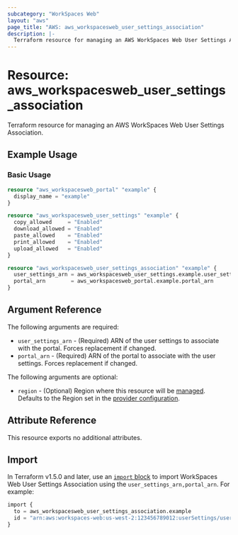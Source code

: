 ```yaml
---
subcategory: "WorkSpaces Web"
layout: "aws"
page_title: "AWS: aws_workspacesweb_user_settings_association"
description: |-
  Terraform resource for managing an AWS WorkSpaces Web User Settings Association.
---
```


# Resource: aws_workspacesweb_user_settings_association

Terraform resource for managing an AWS WorkSpaces Web User Settings Association.

## Example Usage

### Basic Usage

```terraform
resource "aws_workspacesweb_portal" "example" {
  display_name = "example"
}

resource "aws_workspacesweb_user_settings" "example" {
  copy_allowed     = "Enabled"
  download_allowed = "Enabled"
  paste_allowed    = "Enabled"
  print_allowed    = "Enabled"
  upload_allowed   = "Enabled"
}

resource "aws_workspacesweb_user_settings_association" "example" {
  user_settings_arn = aws_workspacesweb_user_settings.example.user_settings_arn
  portal_arn        = aws_workspacesweb_portal.example.portal_arn
}
```

## Argument Reference

The following arguments are required:

* `user_settings_arn` - (Required) ARN of the user settings to associate with the portal. Forces replacement if changed.
* `portal_arn` - (Required) ARN of the portal to associate with the user settings. Forces replacement if changed.

The following arguments are optional:

* `region` - (Optional) Region where this resource will be [managed](https://docs.aws.amazon.com/general/latest/gr/rande.html#regional-endpoints). Defaults to the Region set in the [provider configuration](https://registry.terraform.io/providers/hashicorp/aws/latest/docs#aws-configuration-reference).

## Attribute Reference

This resource exports no additional attributes.

## Import

In Terraform v1.5.0 and later, use an [`import` block](https://developer.hashicorp.com/terraform/language/import) to import WorkSpaces Web User Settings Association using the `user_settings_arn,portal_arn`. For example:

```terraform
import {
  to = aws_workspacesweb_user_settings_association.example
  id = "arn:aws:workspaces-web:us-west-2:123456789012:userSettings/user_settings-id-12345678,arn:aws:workspaces-web:us-west-2:123456789012:portal/portal-id-12345678"
}
```
